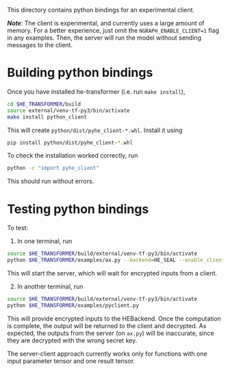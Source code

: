 This directory contains python bindings for an experimental client.

***Note***: The client is experimental, and currently uses a large amount of memory.
For a better experience, just omit the `NGRAPH_ENABLE_CLIENT=1` flag in any examples. Then, the server will run the model without sending messages to the client.

# Building python bindings
Once you have installed he-transformer (i.e. run `make install`),
```bash
cd $HE_TRANSFORMER/build
source external/venv-tf-py3/bin/activate
make install python_client
```
This will create `python/dist/pyhe_client-*.whl`. Install it using
```bash
pip install python/dist/pyhe_client-*.whl
```
To check the installation worked correctly, run
```bash
python -c "import pyhe_client"
```
This should run without errors.

# Testing python bindings
To test:
  1. In one terminal, run
  ```bash
source $HE_TRANSFORMER/build/external/venv-tf-py3/bin/activate
python $HE_TRANSFORMER/examples/ax.py --backend=HE_SEAL --enable_client=yes
  ```

  This will start the server, which will wait for encrypted inputs from a client.

  2. In another terminal, run
  ```bash
source $HE_TRANSFORMER/build/external/venv-tf-py3/bin/activate
python $HE_TRANSFORMER/examples/pyclient.py
  ```

  This will provide encrypted inputs to the HEBackend. Once the computation is complete, the output will be returned to the client and decrypted. As expected, the outputs from the server (on `ax.py`) will be inaccurate, since they are decrypted with the wrong secret key.

  The server-client approach currently works only for functions with one input parameter tensor and one result tensor.